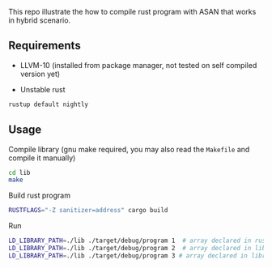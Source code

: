 This repo illustrate the how to compile rust program with ASAN that works in hybrid scenario.

## Requirements

* LLVM-10 (installed from package manager, not tested on self compiled version yet)

* Unstable rust

```bash
rustup default nightly
```

## Usage

Compile library (gnu make required, you may also read the `Makefile` and compile it manually)

```bash
cd lib
make
```

Build rust program

```bash
RUSTFLAGS="-Z sanitizer=address" cargo build
```

Run

```bash
LD_LIBRARY_PATH=./lib ./target/debug/program 1  # array declared in rust but accessed in library
LD_LIBRARY_PATH=./lib ./target/debug/program 2  # array declared in library and accessed in library
LD_LIBRARY_PATH=./lib ./target/debug/program 3 # array declared in library but accessed in rust

```